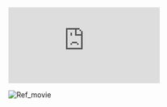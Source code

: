 ![Ref_image](https://github.com/jamjamjam888/DOC-kaken/blob/master/issue/ref_image.pdf)

![Ref_movie](https://github.com/jamjamjam888/DOC-kaken/blob/master/issue/download.gif)
